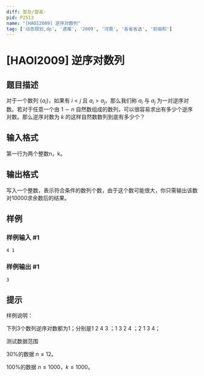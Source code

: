 ```yaml
---
diff: 普及/提高-
pid: P2513
name: "[HAOI2009] 逆序对数列"
tag: ['动态规划,dp', '递推', '2009', '河南', '各省省选', '前缀和']
---
```

# [HAOI2009] 逆序对数列
## 题目描述

对于一个数列 $\{a_i\}$，如果有 $i<j$ 且 $a_i>a_j$，那么我们称 $a_i$ 与 $a_j$ 为一对逆序对数。若对于任意一个由 $1 \sim n$ 自然数组成的数列，可以很容易求出有多少个逆序对数。那么逆序对数为 $k$ 的这样自然数数列到底有多少个？
## 输入格式

第一行为两个整数n，k。

## 输出格式

写入一个整数，表示符合条件的数列个数，由于这个数可能很大，你只需输出该数对10000求余数后的结果。

## 样例

### 样例输入 #1
```
4 1
```
### 样例输出 #1
```
3
```
## 提示

样例说明：

下列3个数列逆序对数都为1；分别是1 2 4 3 ；1 3 2 4 ；2 1 3 4；

测试数据范围

30%的数据  $n\le 12$。

100%的数据  $n\le 1000$，$k\le 1000$。

